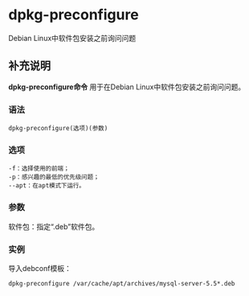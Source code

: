 dpkg-preconfigure
===

Debian Linux中软件包安装之前询问问题

## 补充说明

**dpkg-preconfigure命令** 用于在Debian Linux中软件包安装之前询问问题。

### 语法  

```
dpkg-preconfigure(选项)(参数)
```

### 选项  

```
-f：选择使用的前端；
-p：感兴趣的最低的优先级问题；
--apt：在apt模式下运行。
```

### 参数  

软件包：指定“.deb”软件包。

### 实例  

导入debconf模板：

```
dpkg-preconfigure /var/cache/apt/archives/mysql-server-5.5*.deb
```


<!-- Linux命令行搜索引擎：https://jaywcjlove.github.io/linux-command/ -->